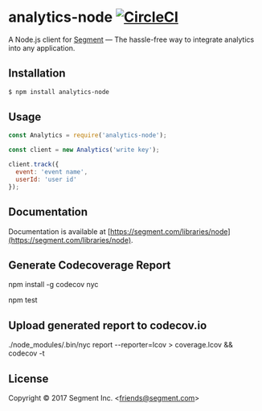 # analytics-node [![CircleCI](https://circleci.com/gh/segmentio/analytics-node.svg?style=svg&circle-token=68654e8cd0fcd16b1f3ae9943a1d8e20e36ae6c5)](https://circleci.com/gh/segmentio/analytics-node)

A Node.js client for [Segment](https://segment.com) — The hassle-free way to integrate analytics into any application.


## Installation

```bash
$ npm install analytics-node
```


## Usage

```js
const Analytics = require('analytics-node');

const client = new Analytics('write key');

client.track({
  event: 'event name',
  userId: 'user id'
});
```


## Documentation

Documentation is available at [https://segment.com/libraries/node](https://segment.com/libraries/node).

## Generate Codecoverage Report

npm install -g codecov nyc

npm test

## Upload generated report to codecov.io

./node_modules/.bin/nyc report --reporter=lcov > coverage.lcov && codecov -t <codecov-token-for-repo>

## License

Copyright &copy; 2017 Segment Inc. \<friends@segment.com\>
